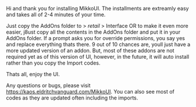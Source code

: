 Hi and thank you for installing MikkoUI. 
The installments are extreamly easy and takes all of 2-4 minutes of your time.

Just copy the AddOns folder to > _retail_ > Interface OR to make it even more easier, j8ust copy all the contents in the AddOns folder and put it in your AddOns folder. If a prompt asks you for override permissions, you say yes and replace everything thats there. 9 out of 10 chances are, youll just have a more updated version of an addon. But, most of these addons are not required yet as of this version of UI, however, in the future, it will auto install rather than you copy the Import codes.

Thats all, enjoy the UI.

Any questions or bugs, please visit https://kaos.eldritchvanguard.com/MikkoUI. You can also see most of codes as they are updated often including the imports.

